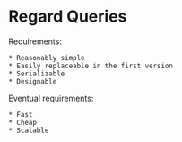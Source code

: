 Regard Queries
==============

Requirements:

    * Reasonably simple
    * Easily replaceable in the first version
    * Serializable
    * Designable

Eventual requirements:

    * Fast
    * Cheap
    * Scalable

